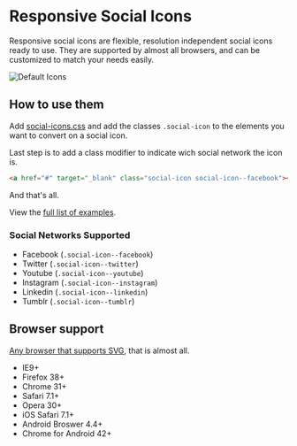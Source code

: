 # Responsive Social Icons

Responsive social icons are flexible, resolution independent social icons ready to use. They are supported by almost all browsers, and can be customized to match your needs easily.

![Default Icons](http://i.imgur.com/Xn55Kab.png)

## How to use them

Add [social-icons.css](https://github.com/gaastonsr/social-icons/blob/master/social-icons.css) and add the classes `.social-icon` to the elements you want to convert on a social icon.

Last step is to add a class modifier to indicate wich social network the icon is.

```html
<a href="#" target="_blank" class="social-icon social-icon--facebook"></a>
```

And that's all.

View the [full list of examples](https://rawgit.com/gaastonsr/social-icons/master/example/index.html).

### Social Networks Supported

* Facebook (`.social-icon--facebook`)
* Twitter (`.social-icon--twitter`)
* Youtube (`.social-icon--youtube`)
* Instagram (`.social-icon--instagram`)
* Linkedin (`.social-icon--linkedin`)
* Tumblr (`.social-icon--tumblr`)

## Browser support

[Any browser that supports SVG](http://caniuse.com/#search=svg), that is almost all.

* IE9+
* Firefox 38+
* Chrome 31+
* Safari 7.1+
* Opera 30+
* iOS Safari 7.1+
* Android Broswer 4.4+
* Chrome for Android 42+
